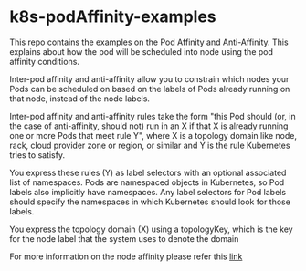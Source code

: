 # k8s-podAffinity-examples
This repo contains the examples on the Pod Affinity and Anti-Affinity. This explains about how the pod will be scheduled into node using the pod affinity conditions.

Inter-pod affinity and anti-affinity allow you to constrain which nodes your Pods can be scheduled on based on the labels of Pods already running on that node, instead of the node labels.

Inter-pod affinity and anti-affinity rules take the form "this Pod should (or, in the case of anti-affinity, should not) run in an X if that X is already running one or more Pods that meet rule Y", where X is a topology domain like node, rack, cloud provider zone or region, or similar and Y is the rule Kubernetes tries to satisfy.

You express these rules (Y) as label selectors with an optional associated list of namespaces. Pods are namespaced objects in Kubernetes, so Pod labels also implicitly have namespaces. Any label selectors for Pod labels should specify the namespaces in which Kubernetes should look for those labels.

You express the topology domain (X) using a topologyKey, which is the key for the node label that the system uses to denote the domain

For more information on the node affinity please refer this [link](https://kubernetes.io/docs/concepts/scheduling-eviction/assign-pod-node/#inter-pod-affinity-and-anti-affinity)
